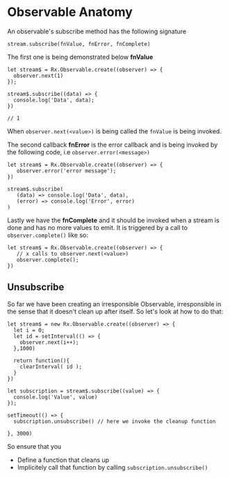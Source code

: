 # Observable Anatomy

An observable's subscribe method has the following signature

```
stream.subscribe(fnValue, fnError, fnComplete)
```

The first one is being demonstrated below **fnValue**

```
let stream$ = Rx.Observable.create((observer) => {
  observer.next(1)
});

stream$.subscribe((data) => {
  console.log('Data', data);
})

// 1
```

When `observer.next(<value>)` is being called the `fnValue` is being invoked.

The second callback **fnError** is the error callback and is being invoked by the following code, i.e `observer.error(<message>)`

```
let stream$ = Rx.Observable.create((observer) => {
   observer.error('error message');
})

stream$.subscribe(
   (data) => console.log('Data', data),
   (error) => console.log('Error', error)
)
```

Lastly we have the **fnComplete** and it should be invoked when a stream is done and has no more values to emit. It is triggered by a call to `observer.complete()` like so:

```
let stream$ = Rx.Observable.create((observer) => {
   // x calls to observer.next(<value>)
   observer.complete();
})
```

## Unsubscribe

So far we have been creating an irresponsible Observable, irresponsible in the sense that it doesn't clean up after itself. So let's look at how to do that:

```
let stream$ = new Rx.Observable.create((observer) => {
  let i = 0;
  let id = setInterval(() => {
    observer.next(i++);
  },1000)

  return function(){
    clearInterval( id );
  }
})

let subscription = stream$.subscribe((value) => {
  console.log('Value', value)
});

setTimeout(() => {
  subscription.unsubscribe() // here we invoke the cleanup function

}, 3000)
```

So ensure that you

* Define a function that cleans up 
* Implicitely call that function by calling `subscription.unsubscribe()`  



